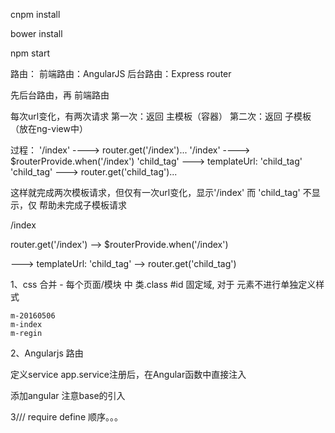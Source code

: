 cnpm install

bower install

npm start

路由：
前端路由：AngularJS
后台路由：Express router

先后台路由，再 前端路由


每次url变化，有两次请求
第一次：返回 主模板（容器）
第二次：返回 子模板（放在ng-view中）


过程：
'/index'  ----> router.get('/index')...
'/index'  ----> $routerProvide.when('/index')
'child_tag' ---> templateUrl: 'child_tag'
'child_tag' ---> router.get('child_tag')...

这样就完成两次模板请求，但仅有一次url变化，显示'/index'
而 'child_tag' 不显示，仅 帮助未完成子模板请求


/index

router.get('/index')  --> $routerProvide.when('/index')

---> templateUrl: 'child_tag'  --> router.get('child_tag')


1、css 合并 - 每个页面/模块 中 类.class #id 固定域, 对于 元素不进行单独定义样式

	m-20160506
	m-index
	m-regin
2、Angularjs 路由

定义service
app.service注册后，在Angular函数中直接注入

添加angular 注意base的引入

3///
require define  顺序。。。
